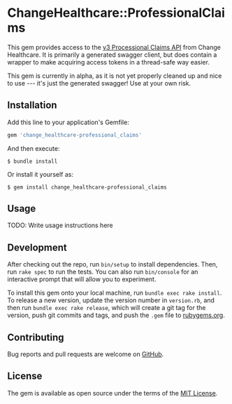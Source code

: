 # ChangeHealthcare::ProfessionalClaims

This gem provides access to the [v3 Processional Claims API](https://developers.changehealthcare.com/api/Professional-Claims/v3#) from Change Healthcare.
It is primarily a generated swagger client, but does contain a wrapper to make acquiring access tokens in a thread-safe way easier.

This gem is currently in alpha, as it is not yet properly cleaned up and nice to use --- it's just the generated swagger!
Use at your own risk.

## Installation

Add this line to your application's Gemfile:

```ruby
gem 'change_healthcare-professional_claims'
```

And then execute:

    $ bundle install

Or install it yourself as:

    $ gem install change_healthcare-professional_claims

## Usage

TODO: Write usage instructions here

## Development

After checking out the repo, run `bin/setup` to install dependencies. Then, run `rake spec` to run the tests. You can also run `bin/console` for an interactive prompt that will allow you to experiment.

To install this gem onto your local machine, run `bundle exec rake install`. To release a new version, update the version number in `version.rb`, and then run `bundle exec rake release`, which will create a git tag for the version, push git commits and tags, and push the `.gem` file to [rubygems.org](https://rubygems.org).

## Contributing

Bug reports and pull requests are welcome on [GitHub](https://github.com/SonderMindOrg/change_healthcare-professional_claims).

## License

The gem is available as open source under the terms of the [MIT License](https://opensource.org/licenses/MIT).
